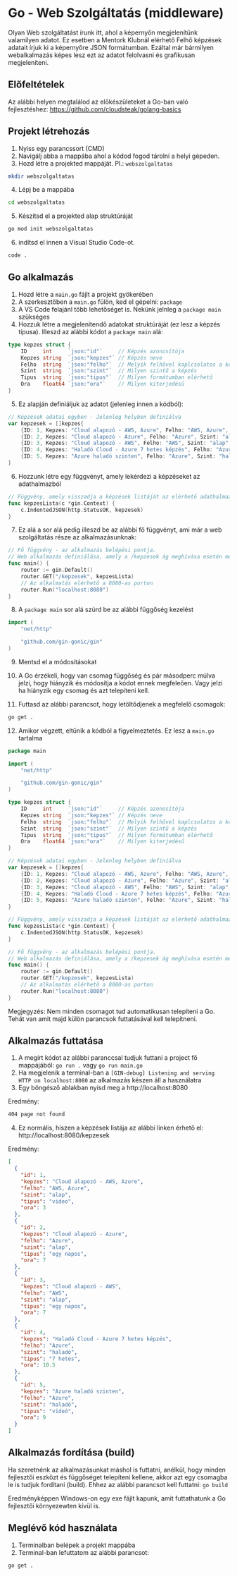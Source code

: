 # Go - Web Szolgáltatás (middleware)

Olyan Web szolgáltatást írunk itt, ahol a képernyőn megjelenítünk valamilyen adatot. Ez esetben a Mentork Klubnál elérhető Felhő képzések adatait írjuk ki a képernyőre JSON formátumban.
Ezáltal már bármilyen webalkalmazás képes lesz ezt az adatot felolvasni és grafikusan megjeleníteni.

## Előfeltételek

Az alábbi helyen megtalálod az előkészületeket a Go-ban való fejlesztéshez: https://github.com/cloudsteak/golang-basics

## Projekt létrehozás

1. Nyiss egy parancssort (CMD)
2. Navigálj abba a mappába ahol a kódod fogod tárolni a helyi gépeden.
3. Hozd létre a projekted mappáját. Pl.: `webszolgaltatas`

```bash
mkdir webszolgaltatas
```

4. Lépj be a mappába

```bash
cd webszolgaltatas
```

5. Készítsd el a projekted alap struktúráját

```bash
go mod init webszolgaltatas
```

6. indítsd el innen a Visual Studio Code-ot.

```bash
code .
```

## Go alkalmazás

1. Hozd létre a `main.go` fájlt a projekt gyökerében
2. A szerkesztőben a `main.go` fülön, ked el gépelni: `package`
3. A VS Code felajánl több lehetőséget is. Nekünk jelnleg a `package main` szükséges
4. Hozzuk létre a megjelenítendő adatokat struktúráját (ez lesz a képzés típusa). Illeszd az alábbi kódot a `package main` alá:

```go
type kepzes struct {
	ID     int     `json:"id"`     // Képzés azonosítója
	Kepzes string  `json:"kepzes"` // Képzés neve
	Felho  string  `json:"felho"`  // Melyik felhővel kaplcsolatos a képzés
	Szint  string  `json:"szint"`  // Milyen szintű a képzés
	Tipus  string  `json:"tipus"`  // Milyen formátumban elérhető
	Ora    float64 `json:"ora"`    // Milyen kiterjedésű
}
```

5. Ez alapján definiáljuk az adatot (jelenleg innen a kódból):

```go
// Képzések adatai egyben - Jelenleg helyben definiálva
var kepzesek = []kepzes{
	{ID: 1, Kepzes: "Cloud alapozó - AWS, Azure", Felho: "AWS, Azure", Szint: "alap", Tipus: "video", Ora: 3},
	{ID: 2, Kepzes: "Cloud alapozó - Azure", Felho: "Azure", Szint: "alap", Tipus: "egy napos", Ora: 7},
	{ID: 3, Kepzes: "Cloud alapozó - AWS", Felho: "AWS", Szint: "alap", Tipus: "egy napos", Ora: 7},
	{ID: 4, Kepzes: "Haladó Cloud - Azure 7 hetes képzés", Felho: "Azure", Szint: "haladó", Tipus: "7 hetes", Ora: 10.5},
	{ID: 5, Kepzes: "Azure haladó szinten", Felho: "Azure", Szint: "haladó", Tipus: "videó", Ora: 9},
}
```

6. Hozzunk létre egy függvényt, amely lekérdezi a képzéseket az adathalmazból

```go
// Függvény, amely visszadja a képzések listáját az elérhető adathalmazból
func kepzesLista(c *gin.Context) {
	c.IndentedJSON(http.StatusOK, kepzesek)
}
```

7. Ez alá a sor alá pedig illeszd be az alábbi fő függvényt, ami már a web szolgáltatás része az alkalmazásunknak:

```go
// Fő függvény - az alkalmazás belépési pontja.
// Web alkalmazás definiálása, amely a /kepzesek ág meghívása esetén meghívja a képzések listázása függvényt
func main() {
	router := gin.Default()
	router.GET("/kepzesek", kepzesLista)
	// Az alkalmatás elérhető a 8080-as porton
	router.Run("localhost:8080")
}
```

8. A `package main` sor alá szúrd be az alábbi függőség kezelést

```go
import (
	"net/http"

	"github.com/gin-gonic/gin"
)
```

9. Mentsd el a módosításokat

10. A Go érzékeli, hogy van csomag függőség és pár másodperc múlva jelzi, hogy hiányzik és módosítja a kódot ennek megfeleően. Vagy jelzi ha hiányzik egy csomag és azt telepíteni kell.

11. Futtasd az alábbi parancsot, hogy letöltődjenek a megfelelő csomagok:

```bash
go get .
```

12. Amikor végzett, eltűnik a kódból a figyelmeztetés. Ez lesz a `main.go` tartalma

```go
package main

import (
	"net/http"

	"github.com/gin-gonic/gin"
)

type kepzes struct {
	ID     int     `json:"id"`     // Képzés azonosítója
	Kepzes string  `json:"kepzes"` // Képzés neve
	Felho  string  `json:"felho"`  // Melyik felhővel kaplcsolatos a képzés
	Szint  string  `json:"szint"`  // Milyen szintű a képzés
	Tipus  string  `json:"tipus"`  // Milyen formátumban elérhető
	Ora    float64 `json:"ora"`    // Milyen kiterjedésű
}

// Képzések adatai egyben - Jelenleg helyben definiálva
var kepzesek = []kepzes{
	{ID: 1, Kepzes: "Cloud alapozó - AWS, Azure", Felho: "AWS, Azure", Szint: "alap", Tipus: "video", Ora: 3},
	{ID: 2, Kepzes: "Cloud alapozó - Azure", Felho: "Azure", Szint: "alap", Tipus: "egy napos", Ora: 7},
	{ID: 3, Kepzes: "Cloud alapozó - AWS", Felho: "AWS", Szint: "alap", Tipus: "egy napos", Ora: 7},
	{ID: 4, Kepzes: "Haladó Cloud - Azure 7 hetes képzés", Felho: "Azure", Szint: "haladó", Tipus: "7 hetes", Ora: 10.5},
	{ID: 5, Kepzes: "Azure haladó szinten", Felho: "Azure", Szint: "haladó", Tipus: "videó", Ora: 9},
}

// Függvény, amely visszadja a képzések listáját az elérhető adathalmazból
func kepzesLista(c *gin.Context) {
	c.IndentedJSON(http.StatusOK, kepzesek)
}

// Fő függvény - az alkalmazás belépési pontja.
// Web alkalmazás definiálása, amely a /kepzesek ág meghívása esetén meghívja a képzések listázása függvényt
func main() {
	router := gin.Default()
	router.GET("/kepzesek", kepzesLista)
	// Az alkalmatás elérhető a 8080-as porton
	router.Run("localhost:8080")
}

```

Megjegyzés: Nem minden csomagot tud automatikusan telepíteni a Go. Tehát van amit majd külön parancsok futtatásával kell telepítneni.

## Alkalmazás futtatása

1. A megírt kódot az alábbi paranccsal tudjuk futtani a project fő mappájából: `go run .` vagy `go run main.go`
2. Ha megjelenik a terminal-ban a `[GIN-debug] Listening and serving HTTP on localhost:8080` az alkalmazás készen áll a használatra
3. Egy böngésző ablakban nyisd meg a http://localhost:8080

Eredmény:

```html
404 page not found
```

4. Ez normális, hiszen a képzések listája az alábbi linken érhető el: http://localhost:8080/kepzesek

Eredmény:

```json
[
  {
    "id": 1,
    "kepzes": "Cloud alapozó - AWS, Azure",
    "felho": "AWS, Azure",
    "szint": "alap",
    "tipus": "video",
    "ora": 3
  },
  {
    "id": 2,
    "kepzes": "Cloud alapozó - Azure",
    "felho": "Azure",
    "szint": "alap",
    "tipus": "egy napos",
    "ora": 7
  },
  {
    "id": 3,
    "kepzes": "Cloud alapozó - AWS",
    "felho": "AWS",
    "szint": "alap",
    "tipus": "egy napos",
    "ora": 7
  },
  {
    "id": 4,
    "kepzes": "Haladó Cloud - Azure 7 hetes képzés",
    "felho": "Azure",
    "szint": "haladó",
    "tipus": "7 hetes",
    "ora": 10.5
  },
  {
    "id": 5,
    "kepzes": "Azure haladó szinten",
    "felho": "Azure",
    "szint": "haladó",
    "tipus": "videó",
    "ora": 9
  }
]
```

## Alkalmazás fordítása (build)

Ha szeretnénk az alkalmazásunkat máshol is futtatni, anélkül, hogy minden fejlesztői eszközt és függőséget telepíteni kellene, akkor azt egy csomagba le is tudjuk fordítani (build). Ehhez az alábbi parancsot kell futtatni: `go build`

Eredményképpen Windows-on egy exe fájlt kapunk, amit futtathatunk a Go fejlesztői környezewten kívül is.

## Meglévő kód használata

1. Terminalban belépek a projekt mappába
2. Terminal-ban lefuttatom az alábbi parancsot:

```bash
go get .
```
